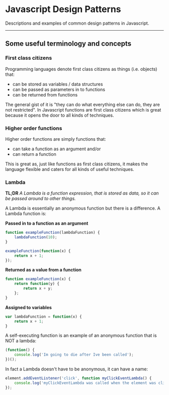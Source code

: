 # Javascript Design Patterns
Descriptions and examples of common design patterns in Javascript.

---
## Some useful terminology and concepts

### First class citizens
Programming languages denote first class citizens as things (i.e. objects) that:
* can be stored as variables / data structures
* can be passed as parameters in to functions
* can be returned from functions

The general gist of it is "they can do what everything else can do, they are not restricted". In Javascript functions are first class citizens which is great because it opens the door to all kinds of techniques.

### Higher order functions
Higher order functions are simply functions that:
* can take a function as an argument
and/or
* can return a function

This is great as, just like functions as first class citizens, it makes the language flexible and caters for all kinds of useful techniques.

### Lambda
**TL;DR**
*A Lambda is a function expression, that is stored as data, so it can be passed around to other things.*

A Lambda is essentially an anonymous function but there is a difference. A Lambda function is:

**Passed in to a function as an argument**
```javascript
function exampleFunction(lambdaFunction) {
    lambdaFunction(10);
}

exampleFunction(function(x) {
    return x + 1;
});
```

**Returned as a value from a function**
```javascript
function exampleFunction(x) {
    return function(y) {
        return x + y;
    };
}
```

**Assigned to variables**
```javascript
var lambdaFunction = function(x) {
    return x + 1;
}
```

A self-executing function is an example of an anonymous function that is NOT a lambda:
```javascript
(function() {
    console.log('Im going to die after Ive been called');
})();
```

In fact a Lambda doesn't have to be anonymous, it can have a name:
```javascript
element.addEventListener('click', function myClickEventLambda() {
    console.log('myClickEventLambda was called when the element was clicked!');
});
```
